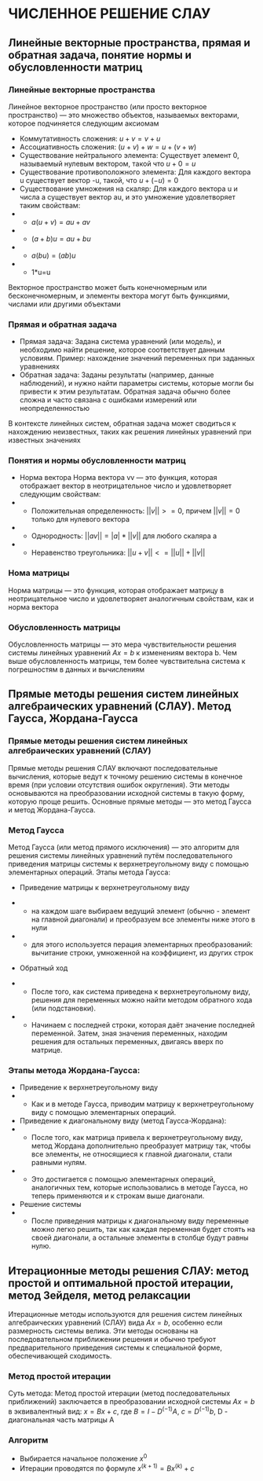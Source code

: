 # ЧИСЛЕННОЕ РЕШЕНИЕ СЛАУ

## Линейные векторные пространства, прямая и обратная задача, понятие нормы и обусловленности матриц

### Линейные векторные пространства

Линейное векторное пространство (или просто векторное пространство) — это множество объектов, называемых векторами, которое подчиняется следующим аксиомам

 - Коммутативность сложения: $u+v=v+u$
 - Ассоциативность сложения: $(u+v)+w=u+(v+w)$
 - Существование нейтрального элемента: Существует элемент 0, называемый нулевым вектором, такой что $u+0=u$
 - Существование противоположного элемента: Для каждого вектора u существует вектор -u, такой, что $u+(-u)=0$
 - Существование умножения на скаляр: Для каждого вектора u и числа a существует вектор au, и это умножение удовлетворяет таким свойствам:
 - - $a(u+v)=au+av$
 - - $(a+b)u=au+bu$
 - - $a(bu)=(ab)u$
 - - 1*u=u

 Векторное пространство может быть конечномерным или бесконечномерным, и элементы вектора могут быть функциями, числами или другими объектами

 ### Прямая и обратная задача

 - Прямая задача: Задана система уравнений (или модель), и необходимо найти решение, которое соответствует данным условиям. Пример: нахождение значений переменных при заданных уравнениях
 - Обратная задача: Заданы результаты (например, данные наблюдений), и нужно найти параметры системы, которые могли бы привести к этим результатам. Обратная задача обычно более сложна и часто связана с ошибками измерений или неопределенностью

 В контексте линейных систем, обратная задача может сводиться к нахождению неизвестных, таких как решения линейных уравнений при известных значениях

 ### Понятия и нормы обусловленности матриц

 - Норма вектора
 Норма вектора vv — это функция, которая отображает вектор в неотрицательное число и удовлетворяет следующим свойствам:
 - - Положительная определенность: $||v||>=0$, причем $||v||=0$ только для нулевого вектора
 - - Однородность: $||av||=|a|*||v||$ для любого скаляра a
 - - Неравенство треугольника: $||u+v||<=||u||+||v||$

 ### Нома матрицы

 Норма матрицы — это функция, которая отображает матрицу в неотрицательное число и удовлетворяет аналогичным свойствам, как и норма вектора

 ### Обусловленность матрицы

 Обусловленность матрицы — это мера чувствительности решения системы линейных уравнений $Ax=b$ к изменениям вектора b. Чем выше обусловленность матрицы, тем более чувствительна система к погрешностям в данных и вычислениям

 ## Прямые методы решения систем линейных алгебраических уравнений (СЛАУ). Метод Гаусса, Жордана-Гаусса

 ### Прямые методы решения систем линейных алгебраических уравнений (СЛАУ)
 Прямые методы решения СЛАУ включают последовательные вычисления, которые ведут к точному решению системы в конечное время (при условии отсутствия ошибок округления). Эти методы основываются на преобразовании исходной системы в такую форму, которую проще решить. Основные прямые методы — это метод Гаусса и метод Жордана-Гаусса.

 ### Метод Гаусса
 Метод Гаусса (или метод прямого исключения) — это алгоритм для решения системы линейных уравнений путём последовательного приведения матрицы системы к верхнетреугольному виду с помощью элементарных операций.
Этапы метода Гаусса:
 - Приведение матрицы к верхнетреугольному виду
 - - на каждом шаге выбираем ведущий элемент (обычно - элемент на главной диагонали) и преобразуем все элементы ниже этого в нули
 - - для этого используется перация элементарных преобразований: вычитание строки, умноженной на коэффициент, из других строк

 - Обратный ход
 - - После того, как система приведена к верхнетреугольному виду, решения для переменных можно найти методом обратного хода (или подстановки).
 - - Начинаем с последней строки, которая даёт значение последней переменной. Затем, зная значения переменных, находим решения для остальных переменных, двигаясь вверх по матрице.

 ### Этапы метода Жордана-Гаусса:
 - Приведение к верхнетреугольному виду
 - - Как и в методе Гаусса, приводим матрицу к верхнетреугольному виду с помощью элементарных операций.
 - Приведение к диагональному виду (метод Гаусса-Жордана):
 - - После того, как матрица привела к верхнетреугольному виду, метод Жордана дополнительно преобразует матрицу так, чтобы все элементы, не относящиеся к главной диагонали, стали равными нулям.
 - - Это достигается с помощью элементарных операций, аналогичных тем, которые использовались в методе Гаусса, но теперь применяются и к строкам выше диагонали.
 - Решение системы
 - - После приведения матрицы к диагональному виду переменные можно легко решить, так как каждая переменная будет стоять на своей диагонали, а остальные элементы в столбце будут равны нулю.

 ## Итерационные методы решения СЛАУ: метод простой и оптимальной простой итерации, метод Зейделя, метод релаксации

Итерационные методы используются для решения систем линейных алгебраических уравнений (СЛАУ) вида $Ax=b$, особенно если размерность системы велика. Эти методы основаны на последовательном приближении решения и обычно требуют предварительного приведения системы к специальной форме, обеспечивающей сходимость.

 ### Метод простой итерации

 Суть метода: Метод простой итерации (метод последовательных приближений) заключается в преобразовании исходной системы $Ax=b$ в эквивалентный вид: $x=Bx+c$, где $B=I-D^(-1)A$, $c=D^(-1)b$, D - диагональная часть матрицы A

 ### Алгоритм
 - Выбирается начальное положение $x^0$
 - Итерации проводятся по формуле $x^(k+1)=Bx^(k)+c$